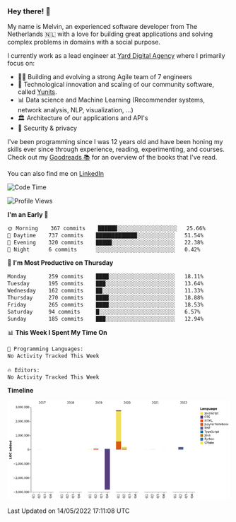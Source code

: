 ### Hey there! 👋

My name is Melvin, an experienced software developer from The Netherlands 🇳🇱 with a love for building great applications and solving complex problems in domains with a social purpose. 

I currently work as a lead engineer at [Yard Digital Agency](https://github.com/yardinternet) where I primarily focus on:

* 👏🏼 Building and evolving a strong Agile team of 7 engineers
* 🚀 Technological innovation and scaling of our community software, called [Yunits](https://www.yunits.com/).
* 📊 Data science and Machine Learning (Recommender systems, network analysis, NLP, visualization, ...)
* 🏛 Architecture of our applications and API's
* 🔐 Security & privacy

I've been programming since I was 12 years old and have been honing my skills ever since through experience, reading, experimenting, and courses.
Check out my [Goodreads 📚](https://goodreads.com/melvinkoopmans) for an overview of the books that I've read. 

You can also find me on [LinkedIn](https://www.linkedin.com/in/melvinkoopmans)

<!--START_SECTION:waka-->
![Code Time](http://img.shields.io/badge/Code%20Time-0%20secs-blue)

![Profile Views](http://img.shields.io/badge/Profile%20Views-0-blue)

**I'm an Early 🐤** 

```text
🌞 Morning    367 commits    ██████░░░░░░░░░░░░░░░░░░░   25.66% 
🌆 Daytime    737 commits    █████████████░░░░░░░░░░░░   51.54% 
🌃 Evening    320 commits    █████░░░░░░░░░░░░░░░░░░░░   22.38% 
🌙 Night      6 commits      ░░░░░░░░░░░░░░░░░░░░░░░░░   0.42%

```
📅 **I'm Most Productive on Thursday** 

```text
Monday       259 commits    ████░░░░░░░░░░░░░░░░░░░░░   18.11% 
Tuesday      195 commits    ███░░░░░░░░░░░░░░░░░░░░░░   13.64% 
Wednesday    162 commits    ██░░░░░░░░░░░░░░░░░░░░░░░   11.33% 
Thursday     270 commits    ████░░░░░░░░░░░░░░░░░░░░░   18.88% 
Friday       265 commits    ████░░░░░░░░░░░░░░░░░░░░░   18.53% 
Saturday     94 commits     █░░░░░░░░░░░░░░░░░░░░░░░░   6.57% 
Sunday       185 commits    ███░░░░░░░░░░░░░░░░░░░░░░   12.94%

```


📊 **This Week I Spent My Time On** 

```text
💬 Programming Languages: 
No Activity Tracked This Week

🔥 Editors: 
No Activity Tracked This Week

```

**Timeline**

![Chart not found](https://raw.githubusercontent.com/melvinkoopmans/melvinkoopmans/main/charts/bar_graph.png) 


 Last Updated on 14/05/2022 17:11:08 UTC
<!--END_SECTION:waka-->
